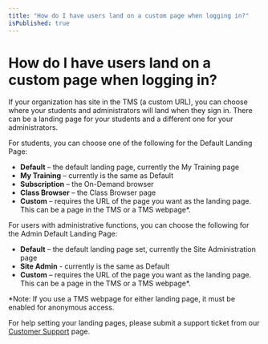 ```yaml
---
title: "How do I have users land on a custom page when logging in?"
isPublished: true
---
```


# How do I have users land on a custom page when logging in?

If your organization has site in the TMS (a custom URL), you can choose where your students and administrators will land when they sign in. There can be a landing page for your students and a different one for your administrators.

For students, you can choose one of the following for the Default Landing Page:
- **Default** – the default landing page, currently the My Training page
- **My Training** – currently is the same as Default
- **Subscription** – the On-Demand browser
- **Class Browser** – the Class Browser page
- **Custom** – requires the URL of the page you want as the landing page. This can be a page in the TMS or a TMS webpage*.

For users with administrative functions, you can choose the following for the Admin Default Landing Page:
- **Default** – the default landing page set, currently the Site Administration page
- **Site Admin** - currently is the same as Default
- **Custom** – requires the URL of the page you want as the landing page. This can be a page in the TMS or a TMS webpage*.

*Note: If you use a TMS webpage for either landing page, it must be enabled for anonymous access.

For help setting your landing pages, please submit a support ticket from our [Customer Support](https://www.learnondemandsystems.com/customer-support/) page.
